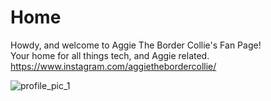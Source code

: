 # Home
Howdy, and welcome to Aggie The Border Collie's Fan Page!  
Your home for all things tech, and Aggie related.  
<https://www.instagram.com/aggiethebordercollie/>  

![profile_pic_1](https://user-images.githubusercontent.com/43384564/46034709-f5851f80-c0c6-11e8-82ef-b687af16fab8.jpg)
